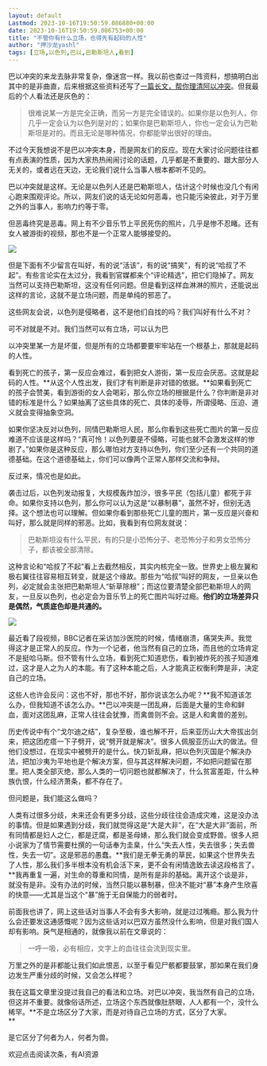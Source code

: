 ```yaml
---
layout: default
Lastmod: 2023-10-16T19:50:59.086880+00:00
date: 2023-10-16T19:50:59.086753+00:00
title: "不管你有什么立场，也得先有起码的人性"
author: "押沙龙yashl"
tags: [立场,以色列,巴以,巴勒斯坦人,看到]
---
```


巴以冲突的来龙去脉非常复杂，像迷宫一样。我以前也查过一阵资料，想搞明白出其中的是非曲直，后来根据这些资料还写了[一篇长文，帮你理清阿以冲突](http://mp.weixin.qq.com/s?__biz=MzAxNzk0NTg3Nw==&mid=2247487015&idx=1&sn=c85e98dcd208bf64eca6d1813baec52d&chksm=9bdc8a5dacab034bb86f04fb8f2fc88e566403f57466ee8d31b280e367bbf80c851e6d89f17f&scene=21#wechat_redirect)。但我最后的个人看法还是灰色的：  

> 很难说某一方是完全正确，而另一方是完全错误的。如果你是以色列人，你几乎一定会认为以色列是对的；如果你是巴勒斯坦人，你也一定会认为巴勒斯坦是对的。而且无论是哪种情况，你都能举出很好的理由。

不过今天我想说不是巴以冲突本身，而是网友们的反应。现在大家讨论问题往往都有点表演的性质，因为大家热热闹闹讨论的话题，几乎都是不重要的、跟大部分人无关的，或者远在天边，无论我们说什么当事人根本都听不见的。  

巴以冲突就是这样。无论是以色列人还是巴勒斯坦人，估计这个时候也没几个有闲心跑来围观评论。所以，网友们说的话无论如何恶毒，也只能污染彼此，对于万里之外的当事人，影响力约等于零。

但恶毒终究是恶毒。网上有不少音乐节上平民死伤的照片，几乎是惨不忍睹。还有女人被游街的视频，那也不是一个正常人能够接受的。  

![](https://images.weserv.nl/?url=https%3A//mmbiz.qpic.cn/mmbiz_png/4JuR3CjricibNr2Q8tkOibH9bicnMHg3D3HEreZ5iaRMFzuyLV2yqhJQJzpcMBM41gjNdZibXo6XHkicsdyiasGjGzQweQ/640%3Fwx_fmt%3Dpng)

但是下面有不少留言在叫好，有的说“活该”，有的说“搞笑”，有的说“哈叔了不起”。有些言论实在太过分，我看到官媒都来个“评论精选”，把它们隐掉了。网友当然可以支持巴勒斯坦，这没有任何问题。但是看到这样血淋淋的照片，还能说出这样的言论，这就不是立场问题，而是单纯的邪恶了。

这些网友会说，以色列是侵略者，这不是他们自找的吗？我们叫好有什么不对？

可不对就是不对。我们当然可以有立场，可以认为巴

以冲突里某一方是坏蛋，但是所有的立场都要要牢牢站在一个根基上，那就是起码的人性。

看到死亡的孩子，第一反应会难过，看到把女人游街，第一反应会厌恶。这就是起码的人性。**从这个人性出发，我们才有判断是非对错的依据。**如果看到死亡的孩子会赞美，看到游街的女人会喝彩，那么你立场的根据是什么？你判断是非对错的标准是什么？如果抽离了这些具体的死亡、具体的凌辱，所谓侵略、压迫、道义就会变得抽象空洞。

如果你坚决反对以色列，同情巴勒斯坦人民，那么你看到这些死亡图片的第一反应难道不应该是这样吗？“真可怜！以色列要是不侵略，可能也就不会激发这样的惨剧了。”如果你是这种反应，那么哪怕对方支持以色列，你们至少还有一个共同的道德基础。在这个道德基础上，你们可以像两个正常人那样交流和争辩。

反过来，情况也是如此。  

袭击过后，以色列发动报复，大规模轰炸加沙，很多平民（包括儿童）都死于非命。如果你支持以色列，那么你可以认为这是“以暴制暴”，虽然不好，但别无选择。这个想法也可以理解。但如果你看到那些死亡儿童的图片，第一反应是兴奋和叫好，那么就是同样的邪恶。比如，我看到有位网友就说：

> 巴勒斯坦没有什么平民，有的只是小恐怖分子、老恐怖分子和男女恐怖分子，都该被全部清除。

这种言论和“哈叔了不起”看上去截然相反，其实内核完全一致。世界史上极左翼和极右翼往往容易相互转变，就是这个缘故。那些为“哈叔”叫好的网友，一旦亲以色列，必定就会主张把巴勒斯坦人“斩草除根”；而这位要清楚全部巴勒斯坦人的网友，一旦反以色列，也必定会为音乐节上的死亡图片叫好过瘾。**他们的立场差异只是偶然，气质底色却是共通的。**  

![](https://images.weserv.nl/?url=https%3A//mmbiz.qpic.cn/mmbiz_png/4JuR3CjricibNr2Q8tkOibH9bicnMHg3D3HE0FYicic9UE7iaE3M2SM46Uyicjn8FYULsAVSTyg4uc8dEF5ffWnBfljmaw/640%3Fwx_fmt%3Dpng)

最近看了段视频，BBC记者在采访加沙医院的时候，情绪崩溃，痛哭失声。我觉得这才是正常人的反应。作为一个记者，他当然有自己的立场，而且他的立场肯定不是挺哈马斯。但不管有什么立场，看到死亡知道悲伤，看到被炸死的孩子知道难过，这才是人之为人的本能。有了这种本能之后，人才能真正权衡利弊是非，决定自己的立场。

这些人也许会反问：这也不好，那也不好，那你说该怎么办呢？**我不知道该怎么办，但我知道不该怎么办。**巴以冲突是一团乱麻，后面是大量的生命和鲜血，面对这团乱麻，正常人往往会犹豫，而禽兽则不会。这是人和禽兽的差别。  

历史传说中有个“戈尔迪之结”，复杂至极，谁也解不开，后来亚历山大大帝拔出剑来，把这团疙瘩一下子劈开，说“劈开就是解决”。很多人佩服亚历山大的做法。但他们没想过，在现实中被劈开的是什么。快刀斩乱麻，把以色列灭国是个解决办法，把加沙夷为平地也是个解决方案，但与其这样解决问题，不如把问题留在那里。把人类全部灭绝，那么人类的一切问题也就都解决了，什么贫富差距，什么种族仇恨，什么经济萧条，都不存在了。  

但问题是，我们能这么做吗？

人类有过很多分歧，未来还会有更多分歧，这些分歧往往会造成灾难，这是没办法的事情。但是如果遇到分歧，我们就觉得这是“大是大非”，在“大是大非”面前，所有同情都是妇人之仁，都是迂腐，都是圣母婊，那么我们就会变成野兽。很多人把小说家为了情节需要杜撰的一句话奉为圭臬，什么“失去人性，失去很多；失去兽性，失去一切”。这是邪恶的愚蠢。**我们是无拳无勇的草民，如果这个世界失去了人性，那么我们多半根本没有机会活下来，更不会有闲情逸致去读这段格言了。**我再重复一遍，对生命的尊重和同情，是所有是非的基础。离开这个谈是非，就没有是非。没有办法的时候，当然只能以暴制暴，但决不能对“暴”本身产生欣喜的快意——尤其是当这个“暴”施于无自保能力的弱者时。

前面我也讲了，网上这些话对当事人不会有多大影响，就是过过嘴瘾。那么我为什么会还要发这通感慨呢？因为这些话对以巴双方虽然没什么影响，但是对我们国人却有影响。戾气是相通的，就像我以前在文章说的：  

> 一呼一吸，必有相应，文字上的血往往会流到现实里。

万里之外的是非都能让我们如此恨恶，以至于看见尸骸都要鼓掌，那如果在我们身边发生严重分歧的时候，又会怎么样呢？

我在这篇文章里没提过我自己的看法和立场。对巴以冲突，我当然有自己的立场，但这并不重要。就像俗话所述，立场这个东西就像肚脐眼，人人都有一个，没什么稀罕。**不是立场区分了大家，而是对待自己立场的方式，区分了大家。  
**

是它区分了何者为人，何者为兽。  

欢迎点击阅读次条，有AI资源

